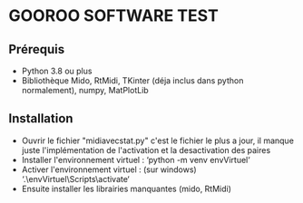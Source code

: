 # GOOROO SOFTWARE TEST

## Prérequis
- Python 3.8 ou plus
- Bibliothèque Mido, RtMidi, TKinter (déja inclus dans python normalement), numpy, MatPlotLib

## Installation
- Ouvrir le fichier "midiavecstat.py" c'est le fichier le plus a jour, il manque juste l'implémentation de l'activation et la desactivation des paires
- Installer l'environnement virtuel : ‘python -m venv envVirtuel‘
- Activer l'environnement virtuel : (sur windows) ‘.\envVirtuel\Scripts\activate‘
- Ensuite installer les librairies manquantes (mido, RtMidi)

  
